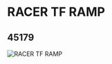 # RACER TF RAMP
## 45179
![RACER TF RAMP](https://lc-www-live-s.legocdn.com/media/bricks/5/2/4220005.jpg)